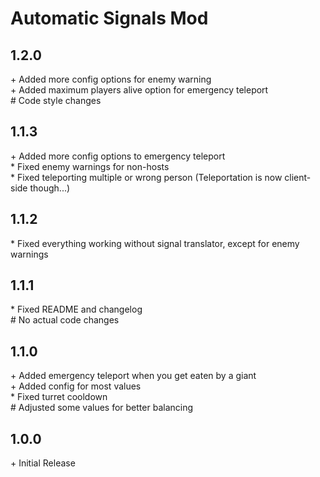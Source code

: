 # Automatic Signals Mod

## 1.2.0<br>

\+ Added more config options for enemy warning<br>
\+ Added maximum players alive option for emergency teleport<br>
\# Code style changes<br>

## 1.1.3<br>

\+ Added more config options to emergency teleport<br>
\* Fixed enemy warnings for non-hosts<br>
\* Fixed teleporting multiple or wrong person (Teleportation is now client-side though...)<br>

## 1.1.2<br>

\* Fixed everything working without signal translator, except for enemy warnings<br>

## 1.1.1<br>

\* Fixed README and changelog<br>
\# No actual code changes<br>

## 1.1.0<br>

\+ Added emergency teleport when you get eaten by a giant<br>
\+ Added config for most values<br>
\* Fixed turret cooldown<br>
\# Adjusted some values for better balancing<br>

## 1.0.0<br>

\+ Initial Release<br>
